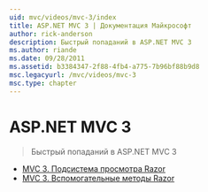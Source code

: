 ```yaml
---
uid: mvc/videos/mvc-3/index
title: ASP.NET MVC 3 | Документация Майкрософт
author: rick-anderson
description: Быстрый попаданий в ASP.NET MVC 3
ms.author: riande
ms.date: 09/28/2011
ms.assetid: b3384347-2f88-4fb4-a775-7b96bf88b9d8
msc.legacyurl: /mvc/videos/mvc-3
msc.type: chapter
---
```

<a name="aspnet-mvc-3"></a>ASP.NET MVC 3
====================
> Быстрый попаданий в ASP.NET MVC 3


- [MVC 3. Подсистема просмотра Razor](mvc-3-razor-view-engine.md)
- [MVC 3. Вспомогательные методы Razor](mvc-3-razor-helpers.md)
